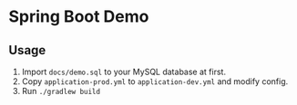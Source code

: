 # Spring Boot Demo

## Usage

1. Import `docs/demo.sql` to your MySQL database at first.
2. Copy `application-prod.yml` to `application-dev.yml` and modify config.
3. Run `./gradlew build`
